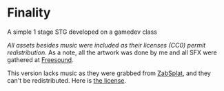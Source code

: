 # Finality
A simple 1 stage STG developed on a gamedev class

*All assets besides music were included as their licenses (CC0) permit redistribution*. As a note, all the artwork was done by me and all SFX were gathered at [Freesound](https://freesound.org/).

This version lacks music as they were grabbed from [ZabSplat](www.zapsplat.com), and they can't be redistributed. Here is [the license]('https://www.zapsplat.com/license-type/standard-license/').
